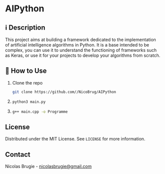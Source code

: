 # AIPython


## ℹ️️ Description
This project aims at building a framework dedicated to the implementation of artificial intelligence algorithms in Python. It is a base intended to be complex, you can use it to understand the functioning of frameworks such as Keras, or use it for your projects to develop your algorithms from scratch.

## 🔧 How to Use
1. Clone the repo
   ```sh
   git clone https://github.com//NicoBrug/AIPython
   ```
2. ```sh
   python3 main.py
   ```

1. ```sh
   g++ main.cpp -o Programme
   ```

<!-- LICENSE -->
## License

Distributed under the MIT License. See `LICENSE` for more information.

<!-- CONTACT -->
## Contact
Nicolas Brugie - nicolasbrugie@gmail.com
